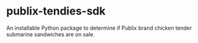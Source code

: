 # publix-tendies-sdk
An installable Python package to determine if Publix brand chicken tender submarine sandwiches are on sale.
